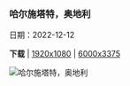 ### 哈尔施塔特，奥地利

日期：2022-12-12

**下载**  |  [1920x1080](https://cn.bing.com/th?id=OHR.InstagramHallstatt_ZH-CN5309282641_1920x1080.jpg)  |  [6000x3375](https://cn.bing.com/th?id=OHR.InstagramHallstatt_ZH-CN5309282641_UHD.jpg)

![哈尔施塔特，奥地利](https://cn.bing.com/th?id=OHR.InstagramHallstatt_ZH-CN5309282641_1920x1080.jpg "哈尔施塔特，奥地利 (© Jon Arnold Images Ltd/Alamy)")

